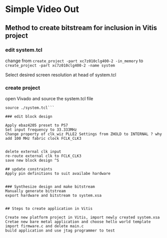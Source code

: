 # Simple Video Out

## Method to create bitstream for inclusion in Vitis project

### edit system.tcl
change from
```create_project -part xc7z010clg400-2 -in_memory```
to
```create_project -part xc7z010clg400-2 -name system```

Select desired screen resolution at head of system.tcl

### create project
open Vivado and source the system.tcl file

```cd ~/Documents/GitHub/djrm-EBAZ4205/projects/SimpleVOut/zybo_bd/
source ./system.tcl```

### edit block design

Apply ebaz4205 preset to PS7 
Set input frequency to 33.333MHz
Change property of clk_wiz PLLE2 Settings from ZHOLD to INTERNAL ? why
add 100 MHz fabric clock FCLK_CLK3


delete external clk input 
re-route external clk to FCLK_CLK3
save new block design ^S

## update constraints
Apply pin definitions to suit availabe hardware


### Synthesize design and make bitstream
Manually generate bitstream
export hardware and bitstream to system.xsa


## Steps to create application in Vitis

Create new platform project in Vitis, import newly created system.xsa
Cretae new bare metal application and choose hello world template
import firmware.c and delete main.c
build application and use jtag programmer to test

